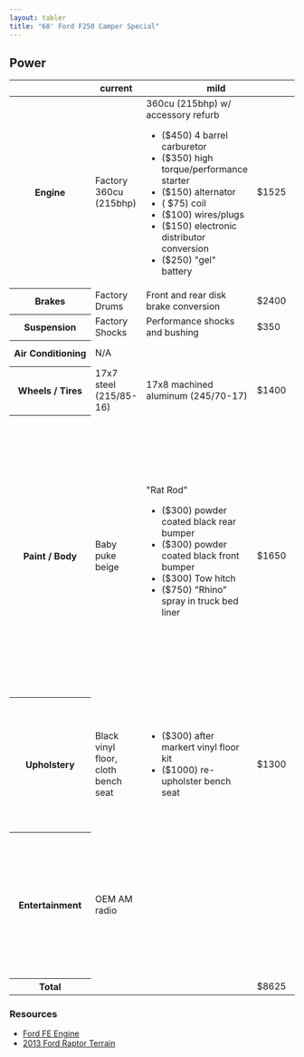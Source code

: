```yaml
---
layout: tabler
title: "68' Ford F250 Camper Special"
---
```


## Power

<table class="table table-bordered table-striped">
  <thead>
    <tr>
      <th>&nbsp;</th>
      <th>current</th>
      <th colspan="2">mild</th>
      <th colspan="2">wild</th>
    </tr>
  </thead>
  <tbody>
    <tr>
      <th>Engine</th>
      <td>Factory 360cu (215bhp)</td>
      <td>
        360cu (215bhp) w/ accessory refurb
        <ul>
          <li>($450) 4 barrel carburetor</li>
          <li>($350) high torque/performance starter</li>
          <li>($150) alternator</li>
          <li>(&nbsp;$75) coil</li>
          <li>($100) wires/plugs</li>
          <li>($150) electronic distributor conversion</li>
          <li>($250) "gel" battery</li>
        </ul>
      </td>
      <td>$1525</td>
      <td>
        390cu (~400bhp) crate motor repower
        <ul>
          <li>($10,000)<a href="http://www.fespecialties.com/HTML/EngPackage.html">FE Specialties</a></li>
          <li>($9,900)<a href="http://barnetthighperformance.com/engines/fe/">Barnett</a></li>
        </ul>
      </td>
      <td>$10,000</td>
    </tr>
    <tr>
      <th>Brakes</th>
      <td>Factory Drums</td>
      <td>Front and rear disk brake conversion</td>
      <td>$2400</td>
      <td></td>
      <td></td>
    </tr>
    <tr>
      <th>Suspension</th>
      <td>Factory Shocks</td>
      <td>Performance shocks and bushing</td>
      <td>$350</td>
      <td></td>
      <td></td>
    </tr>
    <tr>
      <th>Air&nbsp;Conditioning</th>
      <td>N/A</td>
      <td></td>
      <td></td>
      <td>"Vintage Air" air conditioning kit</td>
      <td>$1600</td>
    </tr>
    <tr>
      <th>Wheels / Tires</th>
      <td>17x7 steel (215/85-16)</td>
      <td>17x8 machined aluminum (245/70-17)</td>
      <td>$1400</td>
      <td>20x9 machined aluminum (265/50-20)</td>
      <td>$3200</td>
    </tr>
    <tr>
      <th>Paint / Body</th>
      <td>Baby puke beige</td>
      <td>
        "Rat Rod"
        <ul>
          <li>($300) powder coated black rear bumper</li>
          <li>($300) powder coated black front bumper</li>
          <li>($300) Tow hitch</li>
          <li>($750) "Rhino" spray in truck bed liner</li>
        </ul>
      </td>
      <td>$1650</td>
      <td>
        "Ford Raptor: Terrain"
        <ul>
          <li>($300) powder coated black rear bumper</li>
          <li>($300) powder coated black front bumper</li>
          <li>($300) Tow hitch</li>
          <li>($1750) "Rhino" spray in truck bed liner</li>
          <li>($2000) "Diamond Back" truck bed cover</li>
          <li>($6000) professional body/paint "desert storm" brown w/ blacked out grill</li>
        </ul>
      </td>
      <td>$10,650</td>
    </tr>
    <tr>
      <th>Upholstery</th>
      <td>Black vinyl floor, cloth bench seat</td>
      <td>
        <ul>
          <li>($300) after markert vinyl floor kit</li>
          <li>($1000) re-upholster bench seat</li>
        </ul>
      </td>
      <td>$1300</td>
      <td>
        <ul>
          <li>($1500) "Rhino" spray in liner and sound proofing</li>
          <li>($1000) after market bucket seats</li>
          <li>($500) after market center console</li>
        </ul>
      </td>
      <td>$3000</td>
    </tr>
    <tr>
      <th>Entertainment</th>
      <td>OEM AM radio</td>
      <td></td>
      <td></td>
      <td>
        <ul>
          <li>($400) "Apple Car Play" receiver</li>
          <li>($200) powered compact subwoofer</li>
          <li>($100) 6x9 speakers</li>
          <li>($100) under dash install kit</li>
        </ul>
      </td>
      <td>$800</td>
    </tr>
    <tr>
      <th>Total</th>
      <td></td>
      <td></td>
      <td>$8625</td>
      <td></td>
      <td>$32,000</td>
    </tr>
  </tbody>
</table>


### Resources

* [Ford FE Engine](https://en.wikipedia.org/wiki/Ford_FE_engine#360_Truck)
* [2013 Ford Raptor Terrain](https://www.autoblog.com/2013/03/15/2013-ford-f-150-supercrew-svt-raptor/)